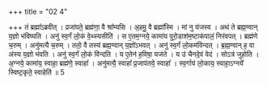+++
title = "02 4"

+++
तं ब्रह्मा᳚ऽब्रवीत् । प्रजा॑पते॒ ब्रह्म॑णा॒ वै श्रा᳚म्यसि । अ॒हमु॒ वै ब्रह्मा᳚स्मि । मां नु य॑जस्व । अथ॑ ते ब्रह्म॒ण्वान्  य॒ज्ञो भ॑विष्यति । अनु॑ स्व॒र्गं लो॒कं वे॒थ्स्यसीति॑ । स ए॒तम॒ग्नये॒ कामा॑य पुरो॒डाश॑म॒ष्टाक॑पालं॒ निर॑वपत् । ब्रह्म॑णे  च॒रुम् । अनु॑मत्यै च॒रुम् । ततो॒ वै तस्य॑ ब्रह्म॒ण्वान् य॒ज्ञो॑ऽभवत् । अनु॑ स्व॒र्गं लो॒कम॑विन्दत् । ब्र॒ह्म॒ण्वान् ह॒  वा अ॑स्य य॒ज्ञो भ॑वति । अनु॑ स्व॒र्गं लो॒कं वि॑न्दति । य ए॒तेन॑ ह॒विषा॒ यज॑ते । य उ॑ चैनदे॒वं वेद॑ । सोऽत्र॑  जुहोति । अ॒ग्नये॒ कामा॑य॒ स्वाहा॒ ब्रह्म॑णे॒ स्वाहा᳚ । अनु॑मत्यै॒ स्वाहा᳚ प्र॒जाप॑तये॒ स्वाहा᳚ । स्व॒र्गाय॑ लो॒काय॒  स्वाहा॒ऽग्नये᳚ स्विष्ट॒कृते॒ स्वाहेति॑ ॥ 5 


